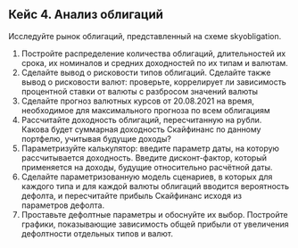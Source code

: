 ## Кейс 4. Анализ облигаций

Исследуйте рынок облигаций, представленный на схеме skyobligation.

1. Постройте распределение количества облигаций, длительностей их срока, их номиналов и средних доходностей по их типам и валютам. 
2. Сделайте вывод о рисковости типов облигаций. Сделайте также вывод о рисковости валют: проверьте, коррелирует ли зависимость процентной ставки от валюты с разбросом значений валюты
3. Сделайте прогноз валютных курсов от 20.08.2021 на время, необходимое для максимального прогноза по всем облигациям
4. Рассчитайте доходность облигаций, пересчитанную на рубли. Какова будет суммарная доходность Скайфинанс по данному портфелю, учитывая будущие доходы?
5. Параметризуйте калькулятор: введите параметр даты, на которую рассчитывается доходность. Введите дисконт-фактор, который применяется на доходы, будущие относительно расчётной даты.
6. Сделайте параметризованную модель сценариев, в которых для каждого типа и для каждой валюты облигаций вводится вероятность дефолта, и пересчитайте прибыль Скайфинанс исходя из параметров дефолта. 
7. Проставьте дефолтные параметры и обоснуйте их выбор. Постройте графики, показывающие зависимость общей прибыли от увеличения дефолтности отдельных типов и валют.
